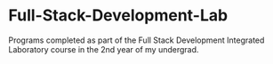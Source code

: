 # Full-Stack-Development-Lab
Programs completed as part of the Full Stack Development Integrated Laboratory course in the 2nd year of my undergrad.
